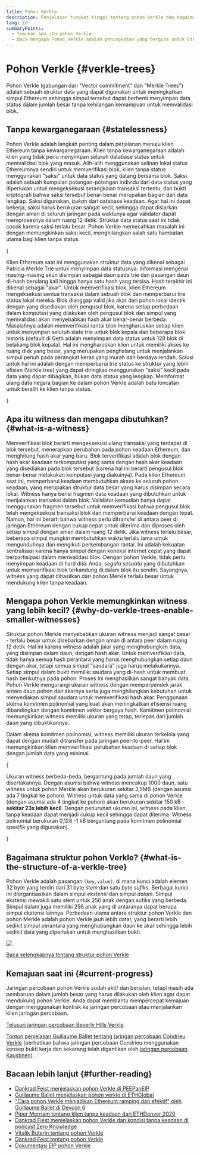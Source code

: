 ```yaml
---
title: Pohon Verkle
description: Penjelasan tingkat tinggi tentang pohon Verkle dan bagaimana pohon tersebut akan digunakan untuk meningkatkan Ethereum
lang: id
summaryPoints:
  - Temukan apa itu pohon Verkle
  - Baca mengapa Pohon Verkle adalah peningkatan yang berguna untuk Ethereum
---
```


# Pohon Verkle {#verkle-trees}

Pohon Verkle (gabungan dari "Vector commitment" dan "Merkle Trees") adalah sebuah struktur data yang dapat digunakan untuk meningkatkan simpul Ethereum sehingga simpul tersebut dapat berhenti menyimpan data status dalam jumlah besar tanpa kehilangan kemampuan untuk memvalidasi blok.

## Tanpa kewarganegaraan {#statelessness}

Pohon Verkle adalah langkah penting dalam perjalanan menuju klien Ethereum tanpa kewarganegaraan. Klien tanpa kewarganegaraan adalah klien yang tidak perlu menyimpan seluruh database status untuk memvalidasi blok yang masuk. Alih-alih menggunakan salinan lokal status Ethereumnya sendiri untuk memverifikasi blok, klien tanpa status menggunakan "saksi" untuk data status yang datang bersama blok. Saksi adalah sebuah kumpulan potongan-potongan individu dari data status yang diperlukan untuk mengeksekusi serangkaian transaksi tertentu, dan bukti kriptografi bahwa saksi tersebut benar-benar merupakan bagian dari data lengkap. Saksi digunakan, _bukan_ dari database keadaan. Agar hal ini dapat bekerja, saksi harus berukuran sangat kecil, sehingga dapat disiarkan dengan aman di seluruh jaringan pada waktunya agar validator dapat memprosesnya dalam ruang 12 detik. Struktur data status saat ini tidak cocok karena saksi terlalu besar. Pohon Verkle memecahkan masalah ini dengan memungkinkan saksi kecil, menghilangkan salah satu hambatan utama bagi klien tanpa status.

{
<ExpandableCard title="Mengapa kami menginginkan klien tanpa status?" eventCategory="/roadmap/verkle-trees" eventName="clicked why do we want stateless clients?">

Klien Ethereum saat ini menggunakan struktur data yang dikenal sebagai Patricia Merkle Trie untuk menyimpan data statusnya. Informasi mengenai masing-masing akun disimpan sebagai daun pada trie dan pasangan daun di-hash berulang kali hingga hanya satu hash yang tersisa. Hash terakhir ini dikenal sebagai "akar". Untuk memverifikasi blok, klien Ethereum mengeksekusi semua transaksi dalam sebuah blok dan memperbarui trie status lokal mereka. Blok dianggap valid jika akar dari pohon lokal identik dengan yang disediakan oleh pengusul blok, karena setiap perbedaan dalam komputasi yang dilakukan oleh pengusul blok dan simpul yang memvalidasi akan menyebabkan hash akar benar-benar berbeda. Masalahnya adalah memverifikasi rantai blok mengharuskan setiap klien untuk menyimpan seluruh state trie untuk blok kepala dan beberapa blok historis (default di Geth adalah menyimpan data status untuk 128 blok di belakang blok kepala). Hal ini mengharuskan klien untuk memiliki akses ke ruang disk yang besar, yang merupakan penghalang untuk menjalankan simpul penuh pada perangkat keras yang murah dan berdaya rendah. Solusi untuk hal ini adalah dengan memperbarui trie status ke struktur yang lebih efisien (Verkle tree) yang dapat diringkas menggunakan "saksi" kecil pada data yang dapat dibagikan, bukan data status yang lengkap. Memformat ulang data negara bagian ke dalam pohon Verkle adalah batu loncatan untuk beralih ke klien tanpa status.

</ExpandableCard>
}

## Apa itu witness dan mengapa dibutuhkan? {#what-is-a-witness}

Memverifikasi blok berarti mengeksekusi ulang transaksi yang terdapat di blok tersebut, menerapkan perubahan pada pohon keadaan Ethereum, dan menghitung hash akar yang baru. Blok terverifikasi adalah blok dengan hash akar keadaan terkomputasi yang sama dengan hash akar keadaan yang disediakan pada blok tersebut (karena hal ini berarti pengusul blok benar-benar melakukan komputasi yang diakuinya). Pada klien Ethereum saat ini, memperbarui keadaan membutuhkan akses ke seluruh pohon keadaan, yang merupakan struktur data besar yang harus disimpan secara lokal. Witness hanya berisi fragmen data keadaan yang dibutuhkan untuk menjalankan transaksi dalam blok. Validator kemudian hanya dapat menggunakan fragmen tersebut untuk memverifikasi bahwa pengusul blok telah mengeksekusi transaksi blok dan memperbarui keadaan dengan tepat. Namun, hal ini berarti bahwa witness perlu ditransfer di antara peer di jaringan Ethereum dengan cukup cepat untuk diterima dan diproses oleh setiap simpul dengan aman dalam ruang 12 detik. Jika witness terlalu besar, beberapa simpul mungkin membutuhkan waktu terlalu lama untuk mengunduhnya dan mengikuti perkembangan rantai. Ini adalah kekuatan sentralisasi karena hanya simpul dengan koneksi internet cepat yang dapat berpartisipasi dalam memvalidasi blok. Dengan pohon Verkle, tidak perlu menyimpan keadaan di hard disk Anda; _segala sesuatu_ yang dibutuhkan untuk memverifikasi blok terkandung di dalam blok itu sendiri. Sayangnya, witness yang dapat dihasilkan dari pohon Merkle terlalu besar untuk mendukung klien tanpa keadaan.

## Mengapa pohon Verkle memungkinkan witness yang lebih kecil? {#why-do-verkle-trees-enable-smaller-witnesses}

Struktur pohon Merkle menyebabkan ukuran witness menjadi sangat besar - terlalu besar untuk disebarkan dengan aman di antara peer dalam ruang 12 detik. Hal ini karena witness adalah jalur yang menghubungkan data, yang disimpan dalam daun, dengan hash akar. Untuk memverifikasi data, tidak hanya semua hash perantara yang harus menghubungkan setiap daun dengan akar, tetapi semua simpul "saudara" juga harus melakukannya. Setiap simpul dalam bukti memiliki saudara yang di-hash untuk membuat hash berikutnya pada pohon. Proses Ini menghasilkan sangat banyak data. Pohon Verkle mengurangi ukuran witness dengan memperpendek jarak antara daun pohon dan akarnya serta juga menghilangkan kebutuhan untuk menyediakan simpul saudara untuk memverifikasi hash akar. Penggunaan skema komitmen polinomial yang kuat akan meningkatkan efisiensi ruang dibandingkan dengan komitmen vektor bergaya hash. Komitmen polinomial memungkinkan witness memiliki ukuran yang tetap, terlepas dari jumlah daun yang dibuktikannya.

Dalam skema komitmen polinomial, witness memiliki ukuran terkelola yang dapat dengan mudah ditransfer pada jaringan peer-to-peer. Hal ini memungkinkan klien memverifikasi perubahan keadaan di setiap blok dengan jumlah data yang minimal.

{
<ExpandableCard title="Secara eksak, seberapa besarkah pengurangan ukuran witness yang dapat dilakukan oleh pohon Verkle?" eventCategory="/roadmap/verkle-trees" eventName="clicked exactly how much can Verkle trees reduce witness size?">

Ukuran witness berbeda-beda, bergantung pada jumlah daun yang disertakannya. Dengan asumsi bahwa witness mencakup 1000 daun, satu witness untuk pohon Merkle akan berukuran sekitar 3,5MB (dengan asumsi ada 7 tingkat ke pohon). Witness untuk data yang sama di pohon Verkle (dengan asumsi ada 4 tingkat ke pohon) akan berukuran sekitar 150 kB - **sekitar 23x lebih kecil**. Dengan penurunan ukuran ini, witness pada klien tanpa keadaan dapat menjadi cukup kecil sehingga dapat diterima. Witness polinomial berukuran 0,128 -1 kB bergantung pada komitmen polinomial spesifik yang digunakan).

</ExpandableCard>
}

## Bagaimana struktur pohon Verkle? {#what-is-the-structure-of-a-verkle-tree}

Pohon Verkle adalah pasangan `(key,value)`, di mana kunci adalah elemen 32 byte yang terdiri dari 31 byte _stem_ dan satu byte _sufiks_. Berbagai kunci ini diorganisasikan dalam simpul _ekstensi_ dan simpul _dalam_. Simpul ekstensi mewakili satu stem untuk 256 anak dengan sufiks yang berbeda. Simpul dalam juga memiliki 256 anak yang di antaranya dapat berupa simpul ekstensi lainnya. Perbedaan utama antara struktur pohon Verkle dan pohon Merkle adalah pohon Verkle jauh lebih datar, yang berarti lebih sedikit simpul perantara yang menghubungkan daun ke akar sehingga lebih sedikit data yang diperlukan untuk menghasilkan bukti.

![](./verkle.png)

[Baca selengkapnya tentang struktur pohon Verkle](https://blog.ethereum.org/2021/12/02/verkle-tree-structure)

## Kemajuan saat ini {#current-progress}

Jaringan percobaan pohon Verkle sudah aktif dan berjalan, tetapi masih ada pembaruan dalam jumlah besar yang harus dilakukan oleh klien agar dapat mendukung pohon Verkle. Anda dapat membantu mempercepat kemajuan dengan menggunakan kontrak ke jaringan percobaan atau menjalankan klien jaringan percobaan.

[Telusuri jaringan percobaan Beverly Hills Verkle](https://beverlyhills.ethpandaops.io)

[Tonton penjelasan Guillaume Ballet tentang jaringan percobaan Condrieu Verkle](https://www.youtube.com/watch?v=cPLHFBeC0Vg) (perhatikan bahwa jaringan percobaan Condrieu menggunakan konsep bukti kerja dan sekarang telah digantikan oleh [jaringan percobaan Kaustinen](https://kaustinen.ethdevops.io)).

## Bacaan lebih lanjut {#further-reading}

- [Dankrad Feist menjelaskan pohon Verkle di PEEPanEIP](https://www.youtube.com/watch?v=RGJOQHzg3UQ)
- [Guillaume Ballet menjelaskan pohon verkle di ETHGlobal](https://www.youtube.com/watch?v=f7bEtX3Z57o)
- ["Cara pohon Verkle menjadikan Ethereum ramping dan efektif" oleh Guillaume Ballet di Devcon 6](https://www.youtube.com/watch?v=Q7rStTKwuYs)
- [Piper Merriam tentang klien tanpa keadaan dari ETHDenver 2020](https://www.youtube.com/watch?v=0yiZJNciIJ4)
- [Dankrad Fiest menjelaskan pohon Verkle dan kondisi tanpa keadaan di podcast Zero Knowledge](https://zeroknowledge.fm/episode-202-stateless-ethereum-verkle-tries-with-dankrad-feist/)
- [Vitalik Buterin tentang pohon Verkle](https://vitalik.eth.limo/general/2021/06/18/verkle.html)
- [Dankrad Feist tentang pohon Verkle](https://dankradfeist.de/ethereum/2021/06/18/verkle-trie-for-eth1.html)
- [Dokumentasi EIP pohon Verkle](https://notes.ethereum.org/@vbuterin/verkle_tree_eip#Illustration)

